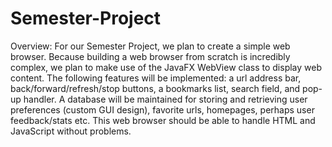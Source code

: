 # Semester-Project

Overview:
For our Semester Project, we plan to create a simple web browser. Because building a web browser from scratch is incredibly complex, we plan to make use of the JavaFX WebView class to display web content. The following features will be implemented: a url address bar, back/forward/refresh/stop buttons, a bookmarks list, search field, and pop-up handler. A database will be maintained for storing and retrieving user preferences (custom GUI design), favorite urls, homepages, perhaps user feedback/stats etc. This web browser should be able to handle HTML and JavaScript without problems.

